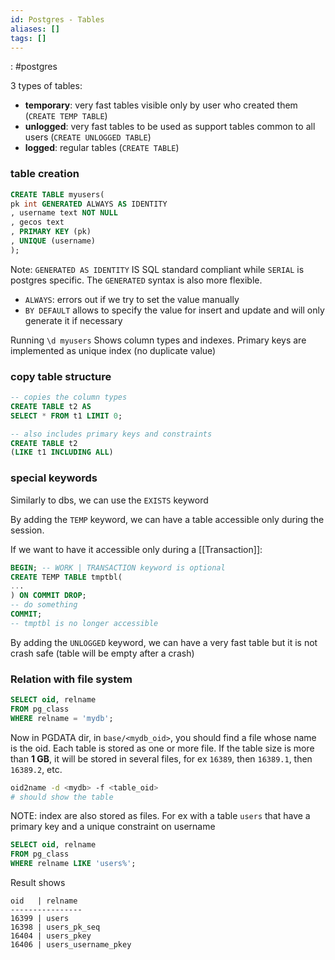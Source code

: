 ```yaml
---
id: Postgres - Tables
aliases: []
tags: []
---
```


: #postgres

3 types of tables:

- **temporary**: very fast tables visible only by user who created them (`CREATE TEMP TABLE`)
- **unlogged**: very fast tables to be used as support tables common to all users (`CREATE UNLOGGED TABLE`)
- **logged**: regular tables (`CREATE TABLE`)

### table creation

```sql
CREATE TABLE myusers(
pk int GENERATED ALWAYS AS IDENTITY
, username text NOT NULL
, gecos text
, PRIMARY KEY (pk)
, UNIQUE (username)
);
```

Note: `GENERATED AS IDENTITY` IS SQL standard compliant while `SERIAL` is postgres specific. The `GENERATED` syntax is also more flexible.

- `ALWAYS`: errors out if we try to set the value manually
- `BY DEFAULT` allows to specify the value for insert and update and will only generate it if necessary

Running `\d myusers` Shows column types and indexes. Primary keys are implemented as unique index (no duplicate value)



### copy table structure
```sql
-- copies the column types
CREATE TABLE t2 AS
SELECT * FROM t1 LIMIT 0;

-- also includes primary keys and constraints
CREATE TABLE t2 
(LIKE t1 INCLUDING ALL)
```
### special keywords

Similarly to dbs, we can use the `EXISTS` keyword

By adding the `TEMP` keyword, we can have a table accessible only during the session.

If we want to have it accessible only during a [[Transaction]]:

```sql
BEGIN; -- WORK | TRANSACTION keyword is optional
CREATE TEMP TABLE tmptbl(
...
) ON COMMIT DROP;
-- do something
COMMIT;
-- tmptbl is no longer accessible
```

By adding the `UNLOGGED` keyword, we can have a very fast table but it is not crash safe (table will be empty after a crash)

### Relation with file system

```sql
SELECT oid, relname
FROM pg_class
WHERE relname = 'mydb';
```

Now in PGDATA dir, in `base/<mydb_oid>`, you should find a file whose name is the oid.
Each table is stored as one or more file. If the table size is more than **1 GB**, it will be stored in several files, for ex `16389`, then `16389.1`, then `16389.2`, etc.

```bash
oid2name -d <mydb> -f <table_oid>
# should show the table
```

NOTE: index are also stored as files.
For ex with a table `users` that have a primary key and a unique constraint on username

```sql
SELECT oid, relname
FROM pg_class
WHERE relname LIKE 'users%';
```

Result shows

```text
oid   | relname
----------------
16399 | users
16398 | users_pk_seq
16404 | users_pkey
16406 | users_username_pkey
```

